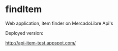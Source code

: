 findItem
========

Web application, item finder on MercadoLibre Api's

Deployed version:

http://api-item-test.appspot.com/